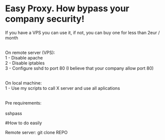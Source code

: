 # Easy Proxy. How bypass your company security!

If you have a VPS you can use it, if not, you can buy one for less than 2eur / month <br><br>

On remote server (VPS):<br>
1 - Disable apache<br>
2 - Disable iptables<br>
3 - Configure sshd to port 80 (I believe that your company allow port 80)<br><br>

On local machine:<br>
1 - Use my scripts to call X server and use all aplications<br><br>

Pre requirements:<br><br>
sshpass<br>

#How to do easily

Remote server:
git clone REPO
